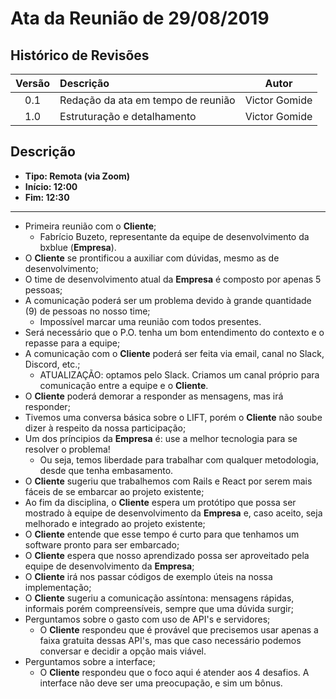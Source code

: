 # Ata da Reunião de 29/08/2019

## Histórico de Revisões

|Versão|Descrição|Autor|
|:----:|:--------|:---:|
|0.1|Redação da ata em tempo de reunião|Victor Gomide|
|1.0|Estruturação e detalhamento|Victor Gomide|

## Descrição
* **Tipo: Remota (via Zoom)**
* **Início: 12:00**
* **Fim: 12:30**

***

* Primeira reunião com o **Cliente**;
    - Fabrício Buzeto, representante da equipe de desenvolvimento da bxblue (**Empresa**).
* O **Cliente** se prontificou a auxiliar com dúvidas, mesmo as de desenvolvimento;
* O time de desenvolvimento atual da **Empresa** é composto por apenas 5 pessoas;
* A comunicação poderá ser um problema devido à grande quantidade (9) de pessoas no nosso time;
    - Impossível marcar uma reunião com todos presentes.
* Será necessário que o P.O. tenha um bom entendimento do contexto e o repasse para a equipe;
* A comunicação com o **Cliente** poderá ser feita via email, canal no Slack, Discord, etc.;
    - ATUALIZAÇÃO: optamos pelo Slack. Criamos um canal próprio para comunicação entre a equipe e o **Cliente**.
* O **Cliente** poderá demorar a responder as mensagens, mas irá responder;
* Tivemos uma conversa básica sobre o LIFT, porém o **Cliente** não soube dizer à respeito da nossa participação;
* Um dos príncipios da **Empresa** é: use a melhor tecnologia para se resolver o problema!
    - Ou seja, temos liberdade para trabalhar com qualquer metodologia, desde que tenha embasamento.
* O **Cliente** sugeriu que trabalhemos com Rails e React por serem mais fáceis de se embarcar ao projeto existente;
* Ao fim da disciplina, o **Cliente** espera um protótipo que possa ser mostrado à equipe de desenvolvimento da **Empresa** e, caso aceito, seja melhorado e integrado ao projeto existente;
* O **Cliente** entende que esse tempo é curto para que tenhamos um software pronto para ser embarcado;
* O **Cliente** espera que nosso aprendizado possa ser aproveitado pela equipe de desenvolvimento da **Empresa**;
* O **Cliente** irá nos passar códigos de exemplo úteis na nossa implementação;
* O **Cliente** sugeriu a comunicação assíntona: mensagens rápidas, informais porém compreensíveis, sempre que uma dúvida surgir;
* Perguntamos sobre o gasto com uso de API's e servidores;
    - O **Cliente** respondeu que é provável que precisemos usar apenas a faixa gratuita dessas API's, mas que caso necessário podemos conversar e decidir a opção mais viável.
* Perguntamos sobre a interface;
    - O **Cliente** respondeu que o foco aqui é atender aos 4 desafios. A interface não deve ser uma preocupação, e sim um bônus.